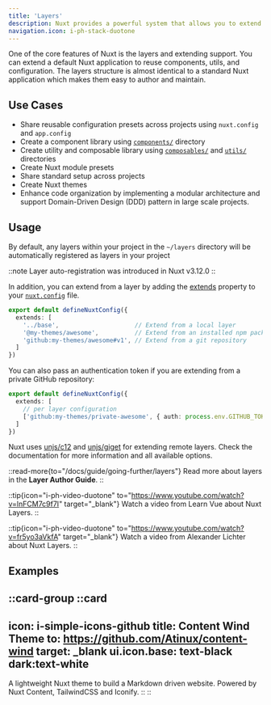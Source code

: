 ```yaml
---
title: 'Layers'
description: Nuxt provides a powerful system that allows you to extend the default files, configs, and much more.
navigation.icon: i-ph-stack-duotone
---
```


One of the core features of Nuxt is the layers and extending support. You can extend a default Nuxt application to reuse components, utils, and configuration. The layers structure is almost identical to a standard Nuxt application which makes them easy to author and maintain.

## Use Cases

- Share reusable configuration presets across projects using `nuxt.config` and `app.config`
- Create a component library using [`components/`](/docs/guide/directory-structure/components) directory
- Create utility and composable library using [`composables/`](/docs/guide/directory-structure/composables) and [`utils/`](/docs/guide/directory-structure/utils) directories
- Create Nuxt module presets
- Share standard setup across projects
- Create Nuxt themes
- Enhance code organization by implementing a modular architecture and support Domain-Driven Design (DDD) pattern in large scale projects.

## Usage

By default, any layers within your project in the `~/layers` directory will be automatically registered as layers in your project

::note
Layer auto-registration was introduced in Nuxt v3.12.0
::

In addition, you can extend from a layer by adding the [extends](/docs/api/nuxt-config#extends) property to your [`nuxt.config`](/docs/guide/directory-structure/nuxt-config) file.

```ts [nuxt.config.ts]
export default defineNuxtConfig({
  extends: [
    '../base',                     // Extend from a local layer
    '@my-themes/awesome',          // Extend from an installed npm package
    'github:my-themes/awesome#v1', // Extend from a git repository
  ]
})
```

You can also pass an authentication token if you are extending from a private GitHub repository:

```ts [nuxt.config.ts]
export default defineNuxtConfig({
  extends: [
    // per layer configuration
    ['github:my-themes/private-awesome', { auth: process.env.GITHUB_TOKEN }]
  ]
})
```

Nuxt uses [unjs/c12](https://c12.unjs.io) and [unjs/giget](https://giget.unjs.io) for extending remote layers. Check the documentation for more information and all available options.

::read-more{to="/docs/guide/going-further/layers"}
Read more about layers in the **Layer Author Guide**.
::

::tip{icon="i-ph-video-duotone" to="https://www.youtube.com/watch?v=lnFCM7c9f7I" target="_blank"}
Watch a video from Learn Vue about Nuxt Layers.
::

::tip{icon="i-ph-video-duotone" to="https://www.youtube.com/watch?v=fr5yo3aVkfA" target="_blank"}
Watch a video from Alexander Lichter about Nuxt Layers.
::

## Examples

::card-group
  ::card
  ---
  icon: i-simple-icons-github
  title: Content Wind Theme
  to: https://github.com/Atinux/content-wind
  target: _blank
  ui.icon.base: text-black dark:text-white
  ---
  A lightweight Nuxt theme to build a Markdown driven website. Powered by Nuxt Content, TailwindCSS and Iconify.
  ::
::
